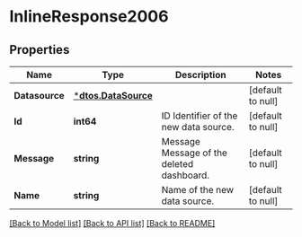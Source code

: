 # InlineResponse2006

## Properties
Name | Type | Description | Notes
------------ | ------------- | ------------- | -------------
**Datasource** | [***dtos.DataSource**](dtos.DataSource.md) |  | [default to null]
**Id** | **int64** | ID Identifier of the new data source. | [default to null]
**Message** | **string** | Message Message of the deleted dashboard. | [default to null]
**Name** | **string** | Name of the new data source. | [default to null]

[[Back to Model list]](../README.md#documentation-for-models) [[Back to API list]](../README.md#documentation-for-api-endpoints) [[Back to README]](../README.md)


